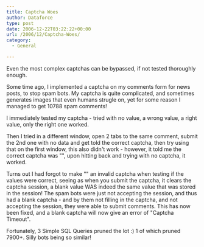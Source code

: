 ```yaml
---
title: Captcha Woes
author: Dataforce
type: post
date: 2006-12-22T03:22:22+00:00
url: /2006/12/Captcha-Woes/
category:
  - General

---
```

Even the most complex captchas can be bypassed, if not tested thoroughly enough.

Some time ago, I implemented a captcha on my comments form for news posts, to stop spam bots. My captcha is quite complicated, and sometimes generates images that even humans strugle on, yet for some reason I managed to get 10788 spam comments!

I immediately tested my captcha - tried with no value, a wrong value, a right value, only the right one worked.

Then I tried in a different window, open 2 tabs to the same comment, submit the 2nd one with no data and get told the correct captcha, then try using that on the first window, this also didn't work - however, it told me the correct captcha was "", upon hitting back and trying with no captcha, it worked.

Turns out I had forgot to make "" an invalid captcha when testing if the values were correct, seeing as when you submit the captcha, it clears the captcha session, a blank value WAS indeed the same value that was stored in the session! The spam bots were just not accepting the session, and thus had a blank captcha - and by them not filling in the captcha, and not accepting the session, they were able to submit comments. This has now been fixed, and a blank captcha will now give an error of "Captcha Timeout".

Fortunately, 3 Simple SQL Queries pruned the lot :) 1 of which pruned 7900+. Silly bots being so similar!

<!--more-->
